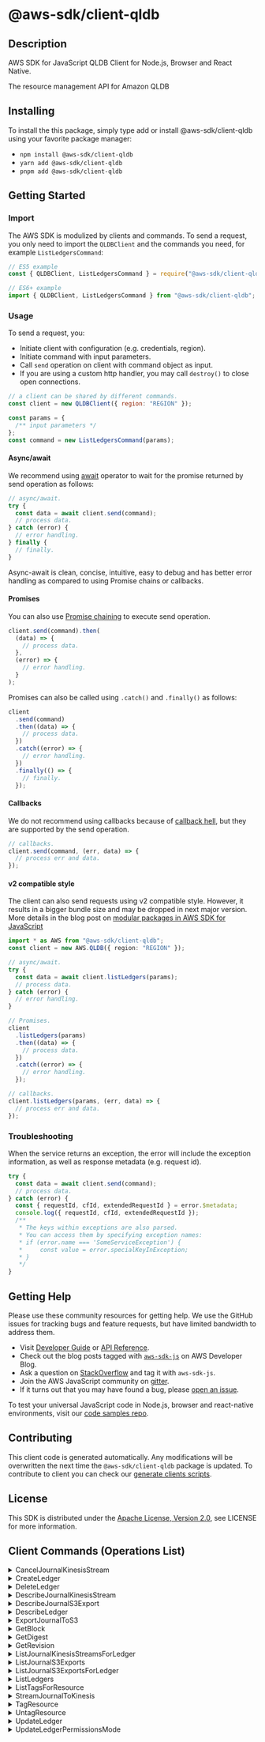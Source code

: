 <!-- generated file, do not edit directly -->

# @aws-sdk/client-qldb

## Description

AWS SDK for JavaScript QLDB Client for Node.js, Browser and React Native.

<p>The resource management API for Amazon QLDB</p>

## Installing

To install the this package, simply type add or install @aws-sdk/client-qldb
using your favorite package manager:

- `npm install @aws-sdk/client-qldb`
- `yarn add @aws-sdk/client-qldb`
- `pnpm add @aws-sdk/client-qldb`

## Getting Started

### Import

The AWS SDK is modulized by clients and commands.
To send a request, you only need to import the `QLDBClient` and
the commands you need, for example `ListLedgersCommand`:

```js
// ES5 example
const { QLDBClient, ListLedgersCommand } = require("@aws-sdk/client-qldb");
```

```ts
// ES6+ example
import { QLDBClient, ListLedgersCommand } from "@aws-sdk/client-qldb";
```

### Usage

To send a request, you:

- Initiate client with configuration (e.g. credentials, region).
- Initiate command with input parameters.
- Call `send` operation on client with command object as input.
- If you are using a custom http handler, you may call `destroy()` to close open connections.

```js
// a client can be shared by different commands.
const client = new QLDBClient({ region: "REGION" });

const params = {
  /** input parameters */
};
const command = new ListLedgersCommand(params);
```

#### Async/await

We recommend using [await](https://developer.mozilla.org/en-US/docs/Web/JavaScript/Reference/Operators/await)
operator to wait for the promise returned by send operation as follows:

```js
// async/await.
try {
  const data = await client.send(command);
  // process data.
} catch (error) {
  // error handling.
} finally {
  // finally.
}
```

Async-await is clean, concise, intuitive, easy to debug and has better error handling
as compared to using Promise chains or callbacks.

#### Promises

You can also use [Promise chaining](https://developer.mozilla.org/en-US/docs/Web/JavaScript/Guide/Using_promises#chaining)
to execute send operation.

```js
client.send(command).then(
  (data) => {
    // process data.
  },
  (error) => {
    // error handling.
  }
);
```

Promises can also be called using `.catch()` and `.finally()` as follows:

```js
client
  .send(command)
  .then((data) => {
    // process data.
  })
  .catch((error) => {
    // error handling.
  })
  .finally(() => {
    // finally.
  });
```

#### Callbacks

We do not recommend using callbacks because of [callback hell](http://callbackhell.com/),
but they are supported by the send operation.

```js
// callbacks.
client.send(command, (err, data) => {
  // process err and data.
});
```

#### v2 compatible style

The client can also send requests using v2 compatible style.
However, it results in a bigger bundle size and may be dropped in next major version. More details in the blog post
on [modular packages in AWS SDK for JavaScript](https://aws.amazon.com/blogs/developer/modular-packages-in-aws-sdk-for-javascript/)

```ts
import * as AWS from "@aws-sdk/client-qldb";
const client = new AWS.QLDB({ region: "REGION" });

// async/await.
try {
  const data = await client.listLedgers(params);
  // process data.
} catch (error) {
  // error handling.
}

// Promises.
client
  .listLedgers(params)
  .then((data) => {
    // process data.
  })
  .catch((error) => {
    // error handling.
  });

// callbacks.
client.listLedgers(params, (err, data) => {
  // process err and data.
});
```

### Troubleshooting

When the service returns an exception, the error will include the exception information,
as well as response metadata (e.g. request id).

```js
try {
  const data = await client.send(command);
  // process data.
} catch (error) {
  const { requestId, cfId, extendedRequestId } = error.$metadata;
  console.log({ requestId, cfId, extendedRequestId });
  /**
   * The keys within exceptions are also parsed.
   * You can access them by specifying exception names:
   * if (error.name === 'SomeServiceException') {
   *     const value = error.specialKeyInException;
   * }
   */
}
```

## Getting Help

Please use these community resources for getting help.
We use the GitHub issues for tracking bugs and feature requests, but have limited bandwidth to address them.

- Visit [Developer Guide](https://docs.aws.amazon.com/sdk-for-javascript/v3/developer-guide/welcome.html)
  or [API Reference](https://docs.aws.amazon.com/AWSJavaScriptSDK/v3/latest/index.html).
- Check out the blog posts tagged with [`aws-sdk-js`](https://aws.amazon.com/blogs/developer/tag/aws-sdk-js/)
  on AWS Developer Blog.
- Ask a question on [StackOverflow](https://stackoverflow.com/questions/tagged/aws-sdk-js) and tag it with `aws-sdk-js`.
- Join the AWS JavaScript community on [gitter](https://gitter.im/aws/aws-sdk-js-v3).
- If it turns out that you may have found a bug, please [open an issue](https://github.com/aws/aws-sdk-js-v3/issues/new/choose).

To test your universal JavaScript code in Node.js, browser and react-native environments,
visit our [code samples repo](https://github.com/aws-samples/aws-sdk-js-tests).

## Contributing

This client code is generated automatically. Any modifications will be overwritten the next time the `@aws-sdk/client-qldb` package is updated.
To contribute to client you can check our [generate clients scripts](https://github.com/aws/aws-sdk-js-v3/tree/main/scripts/generate-clients).

## License

This SDK is distributed under the
[Apache License, Version 2.0](http://www.apache.org/licenses/LICENSE-2.0),
see LICENSE for more information.

## Client Commands (Operations List)

<details>
<summary>
CancelJournalKinesisStream
</summary>

[Command API Reference](https://docs.aws.amazon.com/AWSJavaScriptSDK/v3/latest/clients/client-qldb/classes/canceljournalkinesisstreamcommand.html) / [Input](https://docs.aws.amazon.com/AWSJavaScriptSDK/v3/latest/clients/client-qldb/interfaces/canceljournalkinesisstreamcommandinput.html) / [Output](https://docs.aws.amazon.com/AWSJavaScriptSDK/v3/latest/clients/client-qldb/interfaces/canceljournalkinesisstreamcommandoutput.html)

</details>
<details>
<summary>
CreateLedger
</summary>

[Command API Reference](https://docs.aws.amazon.com/AWSJavaScriptSDK/v3/latest/clients/client-qldb/classes/createledgercommand.html) / [Input](https://docs.aws.amazon.com/AWSJavaScriptSDK/v3/latest/clients/client-qldb/interfaces/createledgercommandinput.html) / [Output](https://docs.aws.amazon.com/AWSJavaScriptSDK/v3/latest/clients/client-qldb/interfaces/createledgercommandoutput.html)

</details>
<details>
<summary>
DeleteLedger
</summary>

[Command API Reference](https://docs.aws.amazon.com/AWSJavaScriptSDK/v3/latest/clients/client-qldb/classes/deleteledgercommand.html) / [Input](https://docs.aws.amazon.com/AWSJavaScriptSDK/v3/latest/clients/client-qldb/interfaces/deleteledgercommandinput.html) / [Output](https://docs.aws.amazon.com/AWSJavaScriptSDK/v3/latest/clients/client-qldb/interfaces/deleteledgercommandoutput.html)

</details>
<details>
<summary>
DescribeJournalKinesisStream
</summary>

[Command API Reference](https://docs.aws.amazon.com/AWSJavaScriptSDK/v3/latest/clients/client-qldb/classes/describejournalkinesisstreamcommand.html) / [Input](https://docs.aws.amazon.com/AWSJavaScriptSDK/v3/latest/clients/client-qldb/interfaces/describejournalkinesisstreamcommandinput.html) / [Output](https://docs.aws.amazon.com/AWSJavaScriptSDK/v3/latest/clients/client-qldb/interfaces/describejournalkinesisstreamcommandoutput.html)

</details>
<details>
<summary>
DescribeJournalS3Export
</summary>

[Command API Reference](https://docs.aws.amazon.com/AWSJavaScriptSDK/v3/latest/clients/client-qldb/classes/describejournals3exportcommand.html) / [Input](https://docs.aws.amazon.com/AWSJavaScriptSDK/v3/latest/clients/client-qldb/interfaces/describejournals3exportcommandinput.html) / [Output](https://docs.aws.amazon.com/AWSJavaScriptSDK/v3/latest/clients/client-qldb/interfaces/describejournals3exportcommandoutput.html)

</details>
<details>
<summary>
DescribeLedger
</summary>

[Command API Reference](https://docs.aws.amazon.com/AWSJavaScriptSDK/v3/latest/clients/client-qldb/classes/describeledgercommand.html) / [Input](https://docs.aws.amazon.com/AWSJavaScriptSDK/v3/latest/clients/client-qldb/interfaces/describeledgercommandinput.html) / [Output](https://docs.aws.amazon.com/AWSJavaScriptSDK/v3/latest/clients/client-qldb/interfaces/describeledgercommandoutput.html)

</details>
<details>
<summary>
ExportJournalToS3
</summary>

[Command API Reference](https://docs.aws.amazon.com/AWSJavaScriptSDK/v3/latest/clients/client-qldb/classes/exportjournaltos3command.html) / [Input](https://docs.aws.amazon.com/AWSJavaScriptSDK/v3/latest/clients/client-qldb/interfaces/exportjournaltos3commandinput.html) / [Output](https://docs.aws.amazon.com/AWSJavaScriptSDK/v3/latest/clients/client-qldb/interfaces/exportjournaltos3commandoutput.html)

</details>
<details>
<summary>
GetBlock
</summary>

[Command API Reference](https://docs.aws.amazon.com/AWSJavaScriptSDK/v3/latest/clients/client-qldb/classes/getblockcommand.html) / [Input](https://docs.aws.amazon.com/AWSJavaScriptSDK/v3/latest/clients/client-qldb/interfaces/getblockcommandinput.html) / [Output](https://docs.aws.amazon.com/AWSJavaScriptSDK/v3/latest/clients/client-qldb/interfaces/getblockcommandoutput.html)

</details>
<details>
<summary>
GetDigest
</summary>

[Command API Reference](https://docs.aws.amazon.com/AWSJavaScriptSDK/v3/latest/clients/client-qldb/classes/getdigestcommand.html) / [Input](https://docs.aws.amazon.com/AWSJavaScriptSDK/v3/latest/clients/client-qldb/interfaces/getdigestcommandinput.html) / [Output](https://docs.aws.amazon.com/AWSJavaScriptSDK/v3/latest/clients/client-qldb/interfaces/getdigestcommandoutput.html)

</details>
<details>
<summary>
GetRevision
</summary>

[Command API Reference](https://docs.aws.amazon.com/AWSJavaScriptSDK/v3/latest/clients/client-qldb/classes/getrevisioncommand.html) / [Input](https://docs.aws.amazon.com/AWSJavaScriptSDK/v3/latest/clients/client-qldb/interfaces/getrevisioncommandinput.html) / [Output](https://docs.aws.amazon.com/AWSJavaScriptSDK/v3/latest/clients/client-qldb/interfaces/getrevisioncommandoutput.html)

</details>
<details>
<summary>
ListJournalKinesisStreamsForLedger
</summary>

[Command API Reference](https://docs.aws.amazon.com/AWSJavaScriptSDK/v3/latest/clients/client-qldb/classes/listjournalkinesisstreamsforledgercommand.html) / [Input](https://docs.aws.amazon.com/AWSJavaScriptSDK/v3/latest/clients/client-qldb/interfaces/listjournalkinesisstreamsforledgercommandinput.html) / [Output](https://docs.aws.amazon.com/AWSJavaScriptSDK/v3/latest/clients/client-qldb/interfaces/listjournalkinesisstreamsforledgercommandoutput.html)

</details>
<details>
<summary>
ListJournalS3Exports
</summary>

[Command API Reference](https://docs.aws.amazon.com/AWSJavaScriptSDK/v3/latest/clients/client-qldb/classes/listjournals3exportscommand.html) / [Input](https://docs.aws.amazon.com/AWSJavaScriptSDK/v3/latest/clients/client-qldb/interfaces/listjournals3exportscommandinput.html) / [Output](https://docs.aws.amazon.com/AWSJavaScriptSDK/v3/latest/clients/client-qldb/interfaces/listjournals3exportscommandoutput.html)

</details>
<details>
<summary>
ListJournalS3ExportsForLedger
</summary>

[Command API Reference](https://docs.aws.amazon.com/AWSJavaScriptSDK/v3/latest/clients/client-qldb/classes/listjournals3exportsforledgercommand.html) / [Input](https://docs.aws.amazon.com/AWSJavaScriptSDK/v3/latest/clients/client-qldb/interfaces/listjournals3exportsforledgercommandinput.html) / [Output](https://docs.aws.amazon.com/AWSJavaScriptSDK/v3/latest/clients/client-qldb/interfaces/listjournals3exportsforledgercommandoutput.html)

</details>
<details>
<summary>
ListLedgers
</summary>

[Command API Reference](https://docs.aws.amazon.com/AWSJavaScriptSDK/v3/latest/clients/client-qldb/classes/listledgerscommand.html) / [Input](https://docs.aws.amazon.com/AWSJavaScriptSDK/v3/latest/clients/client-qldb/interfaces/listledgerscommandinput.html) / [Output](https://docs.aws.amazon.com/AWSJavaScriptSDK/v3/latest/clients/client-qldb/interfaces/listledgerscommandoutput.html)

</details>
<details>
<summary>
ListTagsForResource
</summary>

[Command API Reference](https://docs.aws.amazon.com/AWSJavaScriptSDK/v3/latest/clients/client-qldb/classes/listtagsforresourcecommand.html) / [Input](https://docs.aws.amazon.com/AWSJavaScriptSDK/v3/latest/clients/client-qldb/interfaces/listtagsforresourcecommandinput.html) / [Output](https://docs.aws.amazon.com/AWSJavaScriptSDK/v3/latest/clients/client-qldb/interfaces/listtagsforresourcecommandoutput.html)

</details>
<details>
<summary>
StreamJournalToKinesis
</summary>

[Command API Reference](https://docs.aws.amazon.com/AWSJavaScriptSDK/v3/latest/clients/client-qldb/classes/streamjournaltokinesiscommand.html) / [Input](https://docs.aws.amazon.com/AWSJavaScriptSDK/v3/latest/clients/client-qldb/interfaces/streamjournaltokinesiscommandinput.html) / [Output](https://docs.aws.amazon.com/AWSJavaScriptSDK/v3/latest/clients/client-qldb/interfaces/streamjournaltokinesiscommandoutput.html)

</details>
<details>
<summary>
TagResource
</summary>

[Command API Reference](https://docs.aws.amazon.com/AWSJavaScriptSDK/v3/latest/clients/client-qldb/classes/tagresourcecommand.html) / [Input](https://docs.aws.amazon.com/AWSJavaScriptSDK/v3/latest/clients/client-qldb/interfaces/tagresourcecommandinput.html) / [Output](https://docs.aws.amazon.com/AWSJavaScriptSDK/v3/latest/clients/client-qldb/interfaces/tagresourcecommandoutput.html)

</details>
<details>
<summary>
UntagResource
</summary>

[Command API Reference](https://docs.aws.amazon.com/AWSJavaScriptSDK/v3/latest/clients/client-qldb/classes/untagresourcecommand.html) / [Input](https://docs.aws.amazon.com/AWSJavaScriptSDK/v3/latest/clients/client-qldb/interfaces/untagresourcecommandinput.html) / [Output](https://docs.aws.amazon.com/AWSJavaScriptSDK/v3/latest/clients/client-qldb/interfaces/untagresourcecommandoutput.html)

</details>
<details>
<summary>
UpdateLedger
</summary>

[Command API Reference](https://docs.aws.amazon.com/AWSJavaScriptSDK/v3/latest/clients/client-qldb/classes/updateledgercommand.html) / [Input](https://docs.aws.amazon.com/AWSJavaScriptSDK/v3/latest/clients/client-qldb/interfaces/updateledgercommandinput.html) / [Output](https://docs.aws.amazon.com/AWSJavaScriptSDK/v3/latest/clients/client-qldb/interfaces/updateledgercommandoutput.html)

</details>
<details>
<summary>
UpdateLedgerPermissionsMode
</summary>

[Command API Reference](https://docs.aws.amazon.com/AWSJavaScriptSDK/v3/latest/clients/client-qldb/classes/updateledgerpermissionsmodecommand.html) / [Input](https://docs.aws.amazon.com/AWSJavaScriptSDK/v3/latest/clients/client-qldb/interfaces/updateledgerpermissionsmodecommandinput.html) / [Output](https://docs.aws.amazon.com/AWSJavaScriptSDK/v3/latest/clients/client-qldb/interfaces/updateledgerpermissionsmodecommandoutput.html)

</details>
